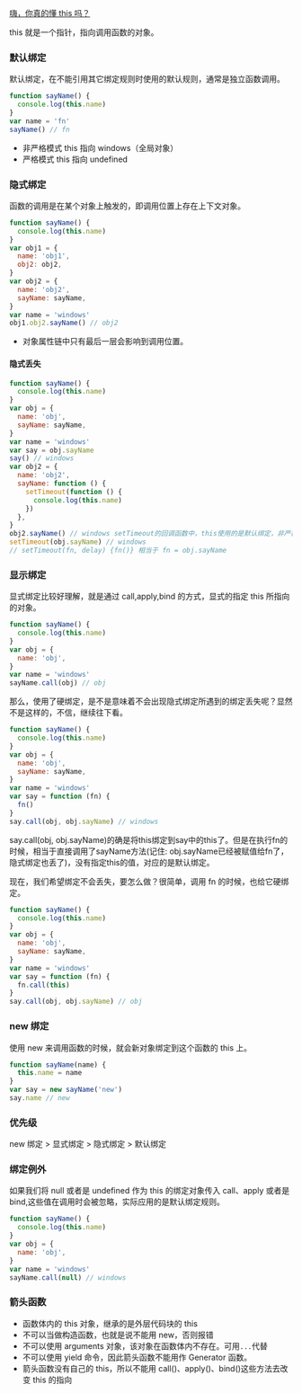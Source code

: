 [嗨，你真的懂 this 吗？](https://juejin.cn/post/6844903805587619854)

this 就是一个指针，指向调用函数的对象。

### 默认绑定

默认绑定，在不能引用其它绑定规则时使用的默认规则，通常是独立函数调用。

```js
function sayName() {
  console.log(this.name)
}
var name = 'fn'
sayName() // fn
```

- 非严格模式 this 指向 windows（全局对象）
- 严格模式 this 指向 undefined

### 隐式绑定

函数的调用是在某个对象上触发的，即调用位置上存在上下文对象。

```js
function sayName() {
  console.log(this.name)
}
var obj1 = {
  name: 'obj1',
  obj2: obj2,
}
var obj2 = {
  name: 'obj2',
  sayName: sayName,
}
var name = 'windows'
obj1.obj2.sayName() // obj2
```

- 对象属性链中只有最后一层会影响到调用位置。

#### 隐式丢失

```js
function sayName() {
  console.log(this.name)
}
var obj = {
  name: 'obj',
  sayName: sayName,
}
var name = 'windows'
var say = obj.sayName
say() // windows
var obj2 = {
  name: 'obj2',
  sayName: function () {
    setTimeout(function () {
      console.log(this.name)
    })
  },
}
obj2.sayName() // windows setTimeout的回调函数中，this使用的是默认绑定，非严格模式下，执行的是全局对象
setTimeout(obj.sayName) // windows
// setTimeout(fn, delay) {fn()} 相当于 fn = obj.sayName
```

### 显示绑定

显式绑定比较好理解，就是通过 call,apply,bind 的方式，显式的指定 this 所指向的对象。

```js
function sayName() {
  console.log(this.name)
}
var obj = {
  name: 'obj',
}
var name = 'windows'
sayName.call(obj) // obj
```

那么，使用了硬绑定，是不是意味着不会出现隐式绑定所遇到的绑定丢失呢？显然不是这样的，不信，继续往下看。

```js
function sayName() {
  console.log(this.name)
}
var obj = {
  name: 'obj',
  sayName: sayName,
}
var name = 'windows'
var say = function (fn) {
  fn()
}
say.call(obj, obj.sayName) // windows
```
say.call(obj, obj.sayName)的确是将this绑定到say中的this了。但是在执行fn的时候，相当于直接调用了sayName方法(记住: obj.sayName已经被赋值给fn了，隐式绑定也丢了)，没有指定this的值，对应的是默认绑定。

现在，我们希望绑定不会丢失，要怎么做？很简单，调用 fn 的时候，也给它硬绑定。

```js
function sayName() {
  console.log(this.name)
}
var obj = {
  name: 'obj',
  sayName: sayName,
}
var name = 'windows'
var say = function (fn) {
  fn.call(this)
}
say.call(obj, obj.sayName) // obj
```

### new 绑定

使用 new 来调用函数的时候，就会新对象绑定到这个函数的 this 上。

```js
function sayName(name) {
  this.name = name
}
var say = new sayName('new')
say.name // new
```

### 优先级

new 绑定 > 显式绑定 > 隐式绑定 > 默认绑定

### 绑定例外

如果我们将 null 或者是 undefined 作为 this 的绑定对象传入 call、apply 或者是 bind,这些值在调用时会被忽略，实际应用的是默认绑定规则。

```js
function sayName() {
  console.log(this.name)
}
var obj = {
  name: 'obj',
}
var name = 'windows'
sayName.call(null) // windows
```

### 箭头函数

- 函数体内的 this 对象，继承的是外层代码块的 this
- 不可以当做构造函数，也就是说不能用 new，否则报错
- 不可以使用 arguments 对象，该对象在函数体内不存在。可用`...`代替
- 不可以使用 yield 命令，因此箭头函数不能用作 Generator 函数。
- 箭头函数没有自己的 this，所以不能用 call()、apply()、bind()这些方法去改变 this 的指向
